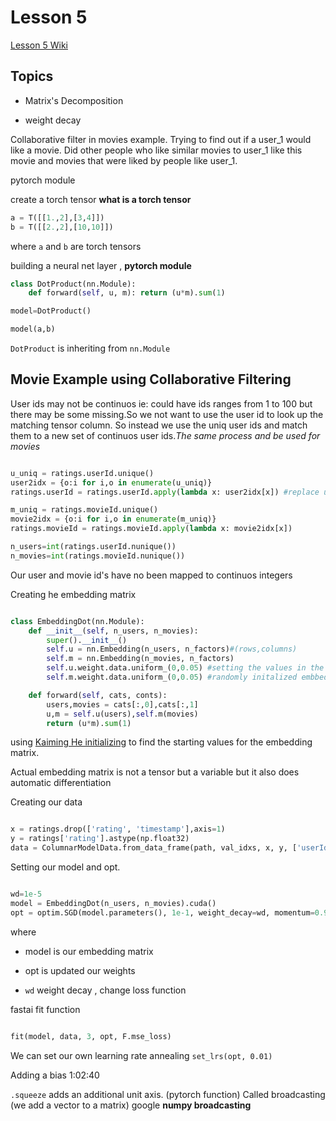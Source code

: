 # Lesson 5

[Lesson 5 Wiki](http://forums.fast.ai/t/wiki-lesson-5/9403)

## Topics

* Matrix's Decomposition

* weight decay

Collaborative filter in movies example. Trying to find out if a user_1 would like a movie. Did other people who like similar movies to user_1 like this movie and  movies that were liked by people like user_1.

pytorch module

create a torch tensor **what is a torch tensor**

```python
a = T([[1.,2],[3,4]])
b = T([[2.,2],[10,10]])
```

where ```a``` and ```b``` are torch tensors

 building a neural net layer , **pytorch module**

```python
class DotProduct(nn.Module):
    def forward(self, u, m): return (u*m).sum(1)

model=DotProduct()

model(a,b)
```

```DotProduct``` is inheriting from ```nn.Module```

## Movie Example using Collaborative Filtering

User ids may not be continuos ie: could have ids ranges from 1 to 100 but there may be some missing.So we not want to use the user id to look up the matching tensor column. So instead we  use the uniq user ids and match them to a new set of continuos user ids._The same process and be used for movies_

```python

u_uniq = ratings.userId.unique()
user2idx = {o:i for i,o in enumerate(u_uniq)}
ratings.userId = ratings.userId.apply(lambda x: user2idx[x]) #replace user_id column with continuous index

m_uniq = ratings.movieId.unique()
movie2idx = {o:i for i,o in enumerate(m_uniq)}
ratings.movieId = ratings.movieId.apply(lambda x: movie2idx[x])

n_users=int(ratings.userId.nunique())
n_movies=int(ratings.movieId.nunique())

```

Our user and movie id's have no been mapped to continuos integers

Creating he embedding matrix

```python

class EmbeddingDot(nn.Module):
    def __init__(self, n_users, n_movies):
        super().__init__()
        self.u = nn.Embedding(n_users, n_factors)#(rows,columns)
        self.m = nn.Embedding(n_movies, n_factors)
        self.u.weight.data.uniform_(0,0.05) #setting the values in the embedding matrix
        self.m.weight.data.uniform_(0,0.05) #randomly initalized embbede weight matrices

    def forward(self, cats, conts):
        users,movies = cats[:,0],cats[:,1]
        u,m = self.u(users),self.m(movies)
        return (u*m).sum(1)

```

using [Kaiming He initializing](http://www.jefkine.com/deep/2016/08/08/initialization-of-deep-networks-case-of-rectifiers/) to find the starting values for the embedding matrix.

Actual embedding matrix is not a tensor but a variable but it also does automatic differentiation

Creating our data

```python

x = ratings.drop(['rating', 'timestamp'],axis=1)
y = ratings['rating'].astype(np.float32)
data = ColumnarModelData.from_data_frame(path, val_idxs, x, y, ['userId', 'movieId'], 64)

```
Setting our model and opt.

```python

wd=1e-5
model = EmbeddingDot(n_users, n_movies).cuda()
opt = optim.SGD(model.parameters(), 1e-1, weight_decay=wd, momentum=0.9)

```
where

* model is our embedding matrix

* opt is updated our weights

* ``wd`` weight decay , change loss function


fastai fit function

```python

fit(model, data, 3, opt, F.mse_loss)

```

We can set our own learning rate annealing  ```set_lrs(opt, 0.01)```

Adding a bias 1:02:40

```.squeeze``` adds an additional unit axis. (pytorch function) Called broadcasting (we add a vector to a matrix) google **numpy broadcasting**
